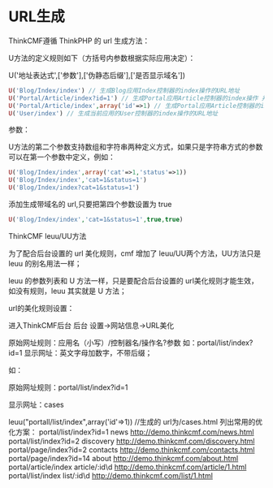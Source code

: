 # URL生成

ThinkCMF遵循 ThinkPHP 的 url 生成方法：

U方法的定义规则如下（方括号内参数根据实际应用决定）：

U('地址表达式',['参数'],['伪静态后缀'],['是否显示域名'])

```php
U('Blog/Index/index') // 生成Blog应用Index控制器的index操作的URL地址
U('Portal/Article/index?id=1') // 生成Portal应用Article控制器的index操作 并且参数id为1的URL地址
U('Portal/Article/index',array('id'=>1) // 生成Portal应用Article控制器的index操作 并且参数id为1的URL地址
U('User/index') // 生成当前应用的User控制器的index操作的URL地址
```
参数：

U方法的第二个参数支持数组和字符串两种定义方式，如果只是字符串方式的参数可以在第一个参数中定义，例如：

```php
U('Blog/Index/index',array('cat'=>1,'status'=>1))
U('Blog/Index/index','cat=1&status=1')
U('Blog/Index/index?cat=1&status=1')
```


添加生成带域名的 url,只要把第四个参数设置为 true

```php
U('Blog/Index/index','cat=1&status=1',true,true)
```


ThinkCMF leuu/UU方法

为了配合后台设置的 url 美化规则，cmf 增加了 leuu/UU两个方法，UU方法只是 leuu 的别名用法一样；

leuu 的参数列表和  U 方法一样，只是要配合后台设置的 url美化规则才能生效，如没有规则，leuu 其实就是 U 方法；

url的美化规则设置：

进入ThinkCMF后台
后台 设置->网站信息->URL美化

原始网址规则：应用名（小写）/控制器名/操作名?参数 如：portal/list/index?id=1
显示网址：英文字母加数字，不带后缀；



如：

原始网址规则：portal/list/index?id=1

显示网址：cases

leuu("portall/list/index",array('id'=>1)) //生成的 url为/cases.html
列出常用的优化方案：
portal/list/index?id=1 news   http://demo.thinkcmf.com/news.html
portal/list/index?id=2 discovery http://demo.thinkcmf.com/discovery.html
portal/page/index?id=2 contacts http://demo.thinkcmf.com/contacts.html
portal/page/index?id=14 about http://demo.thinkcmf.com/about.html
portal/article/index article/:id\d http://demo.thinkcmf.com/article/1.html
portal/list/index list/:id\d http://demo.thinkcmf.com/list/1.html